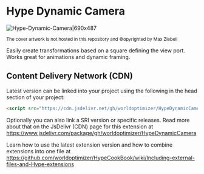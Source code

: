 # Hype Dynamic Camera

![Hype-Dynamic-Camera|690x487](https://playground.maxziebell.de/Hype/DynamicCamera/HypeDynamicCamera.jpg)

<sup>The cover artwork is not hosted in this repository and &copy;opyrighted by Max Ziebell</sup>

Easily create transformations based on a square defining the view port. Works great for animations and dynamic framing.


Content Delivery Network (CDN)
--

Latest version can be linked into your project using the following in the head section of your project:

```html
<script src="https://cdn.jsdelivr.net/gh/worldoptimizer/HypeDynamicCamera/HypeDynamicCamera.min.js"></script>
```
Optionally you can also link a SRI version or specific releases. 
Read more about that on the JsDelivr (CDN) page for this extension at https://www.jsdelivr.com/package/gh/worldoptimizer/HypeDynamicCamera

Learn how to use the latest extension version and how to combine extensions into one file at
https://github.com/worldoptimizer/HypeCookBook/wiki/Including-external-files-and-Hype-extensions
